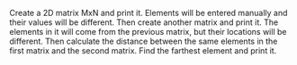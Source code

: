Create a 2D matrix MxN and print it. Elements will be entered manually and their values ​​will be different. Then create another matrix and print it. The elements in it will come from the previous matrix, but their locations will be different. Then calculate the distance between the same elements in the first matrix and the second matrix. Find the farthest element and print it.
